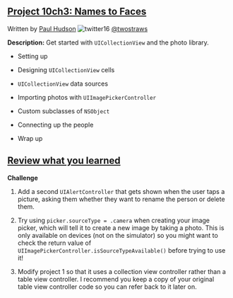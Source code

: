 ## [Project 10ch3: Names to Faces](https://www.hackingwithswift.com/read/10/overview)
Written by [Paul Hudson](https://www.hackingwithswift.com/about)  ![twitter16](https://github.com/juliangyurov/PH-Project6a/assets/13259596/445c8ea0-65c4-4dba-8e1f-3f2750f0ef51)
  [@twostraws](https://twitter.com/twostraws)

**Description:** Get started with `UICollectionView` and the photo library.

- Setting up

- Designing `UICollectionView` cells

- `UICollectionView` data sources

- Importing photos with `UIImagePickerController`

- Custom subclasses of `NSObject`

- Connecting up the people

- Wrap up



## [Review what you learned](https://www.hackingwithswift.com/review/hws/project-10-names-to-faces)

**Challenge**

1. Add a second `UIAlertController` that gets shown when the user taps a picture, asking them whether they want to rename the person or delete them.

2. Try using `picker.sourceType = .camera` when creating your image picker, which will tell it to create a new image by taking a photo. This is only available on devices (not on the simulator) so you might want to check the return value of `UIImagePickerController.isSourceTypeAvailable()` before trying to use it!

3. Modify project 1 so that it uses a collection view controller rather than a table view controller. I recommend you keep a copy of your original table view controller code so you can refer back to it later on.
